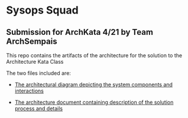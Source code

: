 # Sysops Squad

## Submission for ArchKata 4/21 by Team ArchSempais

This repo contains the artifacts of the architecture for the solution to the Architecture Kata Class 

The two files included are:
* [The architectural diagram depicting the system components and interactions](Architecture-ComponentsAndCommunication.pdf)

* [The architecture document containing description of the solution process and details](SysopsSquadArchitecture-TeamArchSempais.pdf)


